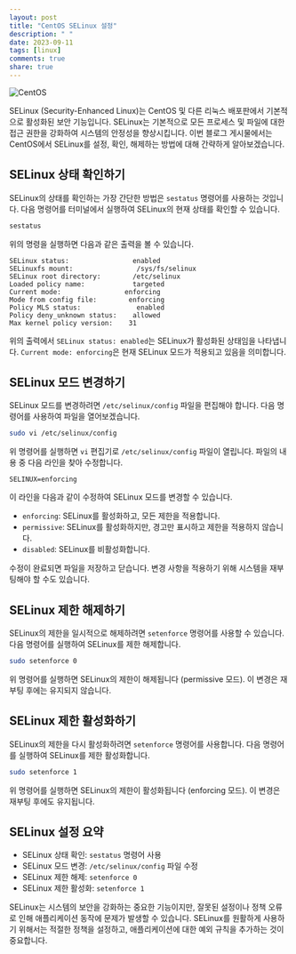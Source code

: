 ```yaml
---
layout: post
title: "CentOS SELinux 설정"
description: " "
date: 2023-09-11
tags: [linux]
comments: true
share: true
---
```


![CentOS](https://www.centos.org/images/centos-logo-light.svg)

SELinux (Security-Enhanced Linux)는 CentOS 및 다른 리눅스 배포판에서 기본적으로 활성화된 보안 기능입니다. SELinux는 기본적으로 모든 프로세스 및 파일에 대한 접근 권한을 강화하여 시스템의 안정성을 향상시킵니다. 이번 블로그 게시물에서는 CentOS에서 SELinux를 설정, 확인, 해제하는 방법에 대해 간략하게 알아보겠습니다.

## SELinux 상태 확인하기

SELinux의 상태를 확인하는 가장 간단한 방법은 `sestatus` 명령어를 사용하는 것입니다. 다음 명령어를 터미널에서 실행하여 SELinux의 현재 상태를 확인할 수 있습니다.

```bash
sestatus
```

위의 명령을 실행하면 다음과 같은 출력을 볼 수 있습니다.

```
SELinux status:                enabled
SELinuxfs mount:                /sys/fs/selinux
SELinux root directory:        /etc/selinux
Loaded policy name:            targeted
Current mode:                enforcing
Mode from config file:        enforcing
Policy MLS status:              enabled
Policy deny_unknown status:    allowed
Max kernel policy version:    31
```

위의 출력에서 `SELinux status: enabled`는 SELinux가 활성화된 상태임을 나타냅니다. `Current mode: enforcing`은 현재 SELinux 모드가 적용되고 있음을 의미합니다.

## SELinux 모드 변경하기

SELinux 모드를 변경하려면 `/etc/selinux/config` 파일을 편집해야 합니다. 다음 명령어를 사용하여 파일을 열어보겠습니다.

```bash
sudo vi /etc/selinux/config
```

위 명령어를 실행하면 `vi` 편집기로 `/etc/selinux/config` 파일이 열립니다. 파일의 내용 중 다음 라인을 찾아 수정합니다.

```
SELINUX=enforcing
```

이 라인을 다음과 같이 수정하여 SELinux 모드를 변경할 수 있습니다.

- `enforcing`: SELinux를 활성화하고, 모든 제한을 적용합니다.
- `permissive`: SELinux를 활성화하지만, 경고만 표시하고 제한을 적용하지 않습니다.
- `disabled`: SELinux를 비활성화합니다.

수정이 완료되면 파일을 저장하고 닫습니다. 변경 사항을 적용하기 위해 시스템을 재부팅해야 할 수도 있습니다.

## SELinux 제한 해제하기

SELinux의 제한을 일시적으로 해제하려면 `setenforce` 명령어를 사용할 수 있습니다. 다음 명령어를 실행하여 SELinux를 제한 해제합니다.

```bash
sudo setenforce 0
```

위 명령어를 실행하면 SELinux의 제한이 해제됩니다 (permissive 모드). 이 변경은 재부팅 후에는 유지되지 않습니다.

## SELinux 제한 활성화하기

SELinux의 제한을 다시 활성화하려면 `setenforce` 명령어를 사용합니다. 다음 명령어를 실행하여 SELinux를 제한 활성화합니다.

```bash
sudo setenforce 1
```

위 명령어를 실행하면 SELinux의 제한이 활성화됩니다 (enforcing 모드). 이 변경은 재부팅 후에도 유지됩니다.

## SELinux 설정 요약

- SELinux 상태 확인: `sestatus` 명령어 사용
- SELinux 모드 변경: `/etc/selinux/config` 파일 수정
- SELinux 제한 해제: `setenforce 0`
- SELinux 제한 활성화: `setenforce 1`

SELinux는 시스템의 보안을 강화하는 중요한 기능이지만, 잘못된 설정이나 정책 오류로 인해 애플리케이션 동작에 문제가 발생할 수 있습니다. SELinux를 원활하게 사용하기 위해서는 적절한 정책을 설정하고, 애플리케이션에 대한 예외 규칙을 추가하는 것이 중요합니다.